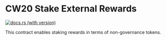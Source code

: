 # CW20 Stake External Rewards

[![docs.rs (with version)](https://img.shields.io/docsrs/cw20-stake-external-rewards/2.2.0)](https://docs.rs/cw20-stake-external-rewards/2.2.0/cw20_stake_external_rewards/)

This contract enables staking rewards in terms of non-governance
tokens.
